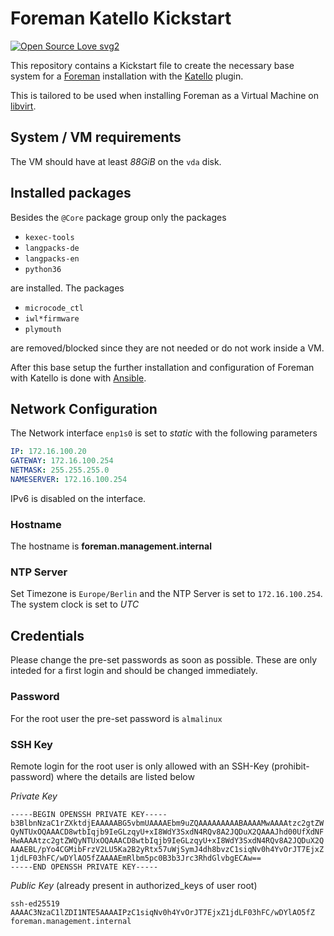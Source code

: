 # Foreman Katello Kickstart
[![Open Source Love svg2](https://badges.frapsoft.com/os/v2/open-source.svg?v=103)](https://github.com/ellerbrock/open-source-badges/)

This repository contains a Kickstart file to create the necessary base system for a [Foreman](https://www.theforeman.org/) installation with the [Katello](https://theforeman.org/plugins/katello/) plugin.

This is tailored to be used when installing Foreman as a Virtual Machine on [libvirt](https://libvirt.org/).

## System / VM requirements
The VM should have at least _88GiB_ on the `vda` disk.

## Installed packages
Besides the `@Core` package group only the packages
- `kexec-tools`
- `langpacks-de`
- `langpacks-en`
- `python36`

are installed. The packages
- `microcode_ctl`
- `iwl*firmware`
- `plymouth`

are removed/blocked since they are not needed or do not work inside a VM.

After this base setup the further installation and configuration of Foreman with Katello is done with [Ansible](https://www.ansible.com/).

## Network Configuration 
The Network interface `enp1s0` is set to _static_ with the following parameters
```yaml
IP: 172.16.100.20
GATEWAY: 172.16.100.254
NETMASK: 255.255.255.0
NAMESERVER: 172.16.100.254
```
IPv6 is disabled on the interface.

### Hostname
The hostname is **foreman.management.internal**

### NTP Server
Set Timezone is `Europe/Berlin` and the NTP Server is set to `172.16.100.254`.
The system clock is set to _UTC_

## Credentials
Please change the pre-set passwords as soon as possible. These are only inteded for a first login and should be changed
immediately.

### Password
For the root user the pre-set password is `almalinux`

### SSH Key
Remote login for the root user is only allowed with an SSH-Key (prohibit-password) where the details are listed below

_Private Key_
```
-----BEGIN OPENSSH PRIVATE KEY-----
b3BlbnNzaC1rZXktdjEAAAAABG5vbmUAAAAEbm9uZQAAAAAAAAABAAAAMwAAAAtzc2gtZW
QyNTUxOQAAACD8wtbIqjb9IeGLzqyU+xI8WdY3SxdN4RQv8A2JQDuX2QAAAJhd00UfXdNF
HwAAAAtzc2gtZWQyNTUxOQAAACD8wtbIqjb9IeGLzqyU+xI8WdY3SxdN4RQv8A2JQDuX2Q
AAAEBL/pYo4CGMibFrzV2LU5Ka2B2yRtx57uWjSymJ4dh8bvzC1siqNv0h4YvOrJT7EjxZ
1jdLF03hFC/wDYlAO5fZAAAAEmRlbm5pc0B3b3Jrc3RhdGlvbgECAw==
-----END OPENSSH PRIVATE KEY-----
```

_Public Key_ (already present in authorized_keys of user root)
```
ssh-ed25519 AAAAC3NzaC1lZDI1NTE5AAAAIPzC1siqNv0h4YvOrJT7EjxZ1jdLF03hFC/wDYlAO5fZ foreman.management.internal
```
